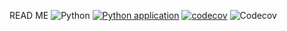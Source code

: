 READ ME
![Python](https://img.shields.io/badge/language-Python-blue)
[![Python application](https://github.com/24fall-se-test/se_test_hw1/actions/workflows/python-app.yml/badge.svg)](https://github.com/24fall-se-test/se_test_hw1/actions/workflows/python-app.yml)
[![codecov](https://codecov.io/gh/Captain-Tim/se_test_hw1/graph/badge.svg?token=W9S43XOXWT)](https://codecov.io/gh/Captain-Tim/se_test_hw1)
![Codecov]([https://codecov.io/gh/username/repository/branch/main/graph/badge.svg](https://codecov.io/gh/Captain-Tim/se_test_hw1/graphs/tree.svg?token=W9S43XOXWT))

